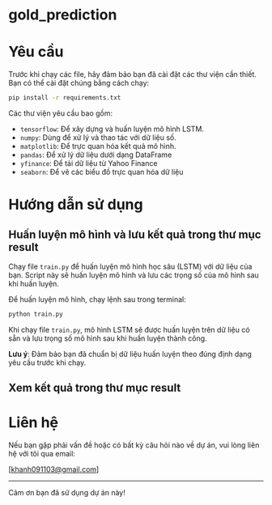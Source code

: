 # gold_prediction

# Yêu cầu

Trước khi chạy các file, hãy đảm bảo bạn đã cài đặt các thư viện cần thiết. Bạn có thể cài đặt chúng bằng cách chạy:

```bash
pip install -r requirements.txt
```

Các thư viện yêu cầu bao gồm:
- `tensorflow`: Để xây dựng và huấn luyện mô hình LSTM.
- `numpy`: Dùng để xử lý và thao tác với dữ liệu số.
- `matplotlib`: Để trực quan hóa kết quả mô hình.
- `pandas`: Để xử lý dữ liệu dưới dạng DataFrame
- `yfinance`: Để tải dữ liệu từ Yahoo Finance
- `seaborn`: Để vẽ các biểu đồ trực quan hóa dữ liệu

# Hướng dẫn sử dụng

## Huấn luyện mô hình và lưu kết quả trong thư mục result

Chạy file `train.py` để huấn luyện mô hình học sâu (LSTM) với dữ liệu của bạn. Script này sẽ huấn luyện mô hình và lưu các trọng số của mô hình sau khi huấn luyện.

Để huấn luyện mô hình, chạy lệnh sau trong terminal:

```bash
python train.py
```

Khi chạy file `train.py`, mô hình LSTM sẽ được huấn luyện trên dữ liệu có sẵn và lưu trọng số mô hình sau khi huấn luyện thành công.

**Lưu ý**: Đảm bảo bạn đã chuẩn bị dữ liệu huấn luyện theo đúng định dạng yêu cầu trước khi chạy.

## Xem kết quả trong thư mục result


# Liên hệ

Nếu bạn gặp phải vấn đề hoặc có bất kỳ câu hỏi nào về dự án, vui lòng liên hệ với tôi qua email:

[khanh091103@gmail.com]

---

Cảm ơn bạn đã sử dụng dự án này!
